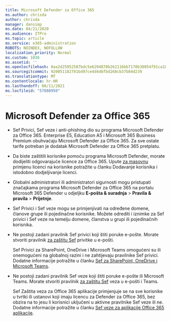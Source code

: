 ```yaml
---
title: Microsoft Defender za Office 365
ms.author: chrisda
author: chrisda
manager: dansimp
ms.date: 04/21/2020
ms.audience: ITPro
ms.topic: article
ms.service: o365-administration
ROBOTS: NOINDEX, NOFOLLOW
localization_priority: Normal
ms.custom: 1036
ms.assetid: ''
ms.openlocfilehash: 0aa2d25952587bdc5e6294870b262116bb7170b38054f91ca1807ebb940ac031
ms.sourcegitcommit: 920051182781bd97ce4d4d6fbd268cb37b84d239
ms.translationtype: MT
ms.contentlocale: hr-HR
ms.lasthandoff: 08/11/2021
ms.locfileid: "57888950"
---
```

# <a name="microsoft-defender-for-office-365"></a>Microsoft Defender za Office 365

- Sef Privici, Sef veze i anti-phishing dio su programa Microsoft Defender za Office 365. Enterprise E5, Education A5 i Microsoft 365 Business Premium obuhvaćaju Microsoft Defender za Office 365. Za sve ostale tarife potreban je dodatak Microsoft Defender za Office 365 pretplatu.

- Da biste zaštitili korisnike pomoću programa Microsoft Defender, morate dodijeliti odgovarajuće licence za Office 365. Upute [za masovnu](https://docs.microsoft.com/microsoft-365/admin/add-users/add-users) primjenu licenci na korisnike potražite u članku Dodavanje korisnika i istodobno dodjeljivanje licenci.

- Globalni administratori ili administratori sigurnosti mogu pristupati značajkama programa Microsoft Defender za Office 365 na portalu Microsoft 365 Defender u odjeljku **E-pošta & suradnja** \> **Pravila & pravila** \> **Prijetnje**.

- Sef Privici i Sef veze mogu se primjenjivati na određene domene, članove grupe ili pojedinačne korisnike. Možete odrediti i iznimke za Sef privici i Sef veze na temelju domene, članstva u grupi ili pojedinačnih korisnika.

- Ne postoji zadani pravilnik Sef privici koji štiti poruke e-pošte. Morate stvoriti pravilnik [za zaštitu Sef](https://docs.microsoft.com/microsoft-365/security/office-365-security/set-up-safe-attachments-policies) privitke u e-pošti.

  Sef Privici za SharePoint, OneDrive i Microsoft Teams omogućeni su ili onemogućeni na globalnoj razini i ne zahtijevaju pravilnike Sef privici. Dodatne informacije potražite u članku [Sef za SharePoint, OneDrive i Microsoft Teams](https://docs.microsoft.com/microsoft-365/security/office-365-security/mdo-for-spo-odb-and-teams).

- Ne postoji zadani pravilnik Sef veze koji štiti poruke e-pošte ili Microsoft Teams. Morate stvoriti pravilnik [za zaštitu Sef](https://docs.microsoft.com/microsoft-365/security/office-365-security/set-up-safe-links-policies) veza u e-pošti i Teams.

  Sef Zaštita veza za Office 365 aplikacije primjenjuje se na sve korisnike u tvrtki ili ustanovi koji imaju licencu za Defender za Office 365, bez obzira na to jesu li korisnici uključeni u aktivne pravilnike Sef veze ili ne. Dodatne informacije potražite u članku [Sef veze za aplikacije Office 365 aplikacije](https://docs.microsoft.com/microsoft-365/security/office-365-security/safe-links#safe-links-settings-for-office-365-apps).
